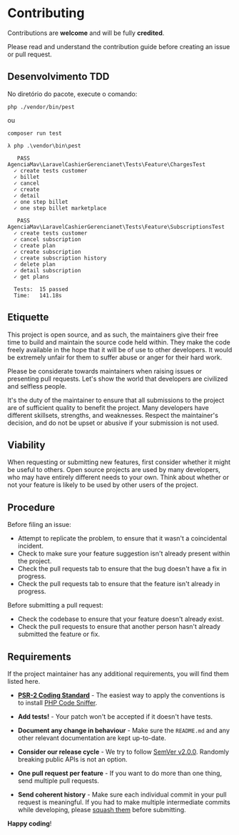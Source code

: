 # Contributing

Contributions are **welcome** and will be fully **credited**.

Please read and understand the contribution guide before creating an issue or pull request.


## Desenvolvimento TDD

No diretório do pacote, execute o comando:

```shell
php ./vendor/bin/pest 
```
ou
```shell
composer run test 
```

```shell
λ php .\vendor\bin\pest

   PASS  AgenciaMav\LaravelCashierGerencianet\Tests\Feature\ChargesTest
  ✓ create tests customer
  ✓ billet
  ✓ cancel
  ✓ create
  ✓ detail
  ✓ one step billet
  ✓ one step billet marketplace

   PASS  AgenciaMav\LaravelCashierGerencianet\Tests\Feature\SubscriptionsTest
  ✓ create tests customer
  ✓ cancel subscription
  ✓ create plan
  ✓ create subscription
  ✓ create subscription history
  ✓ delete plan
  ✓ detail subscription
  ✓ get plans

  Tests:  15 passed
  Time:   141.18s
```


## Etiquette

This project is open source, and as such, the maintainers give their free time to build and maintain the source code
held within. They make the code freely available in the hope that it will be of use to other developers. It would be
extremely unfair for them to suffer abuse or anger for their hard work.

Please be considerate towards maintainers when raising issues or presenting pull requests. Let's show the
world that developers are civilized and selfless people.

It's the duty of the maintainer to ensure that all submissions to the project are of sufficient
quality to benefit the project. Many developers have different skillsets, strengths, and weaknesses. Respect the maintainer's decision, and do not be upset or abusive if your submission is not used.

## Viability

When requesting or submitting new features, first consider whether it might be useful to others. Open
source projects are used by many developers, who may have entirely different needs to your own. Think about
whether or not your feature is likely to be used by other users of the project.

## Procedure

Before filing an issue:

- Attempt to replicate the problem, to ensure that it wasn't a coincidental incident.
- Check to make sure your feature suggestion isn't already present within the project.
- Check the pull requests tab to ensure that the bug doesn't have a fix in progress.
- Check the pull requests tab to ensure that the feature isn't already in progress.

Before submitting a pull request:

- Check the codebase to ensure that your feature doesn't already exist.
- Check the pull requests to ensure that another person hasn't already submitted the feature or fix.

## Requirements

If the project maintainer has any additional requirements, you will find them listed here.

- **[PSR-2 Coding Standard](https://github.com/php-fig/fig-standards/blob/master/accepted/PSR-2-coding-style-guide.md)** - The easiest way to apply the conventions is to install [PHP Code Sniffer](https://pear.php.net/package/PHP_CodeSniffer).

- **Add tests!** - Your patch won't be accepted if it doesn't have tests.

- **Document any change in behaviour** - Make sure the `README.md` and any other relevant documentation are kept up-to-date.

- **Consider our release cycle** - We try to follow [SemVer v2.0.0](https://semver.org/). Randomly breaking public APIs is not an option.

- **One pull request per feature** - If you want to do more than one thing, send multiple pull requests.

- **Send coherent history** - Make sure each individual commit in your pull request is meaningful. If you had to make multiple intermediate commits while developing, please [squash them](https://www.git-scm.com/book/en/v2/Git-Tools-Rewriting-History#Changing-Multiple-Commit-Messages) before submitting.

**Happy coding**!
